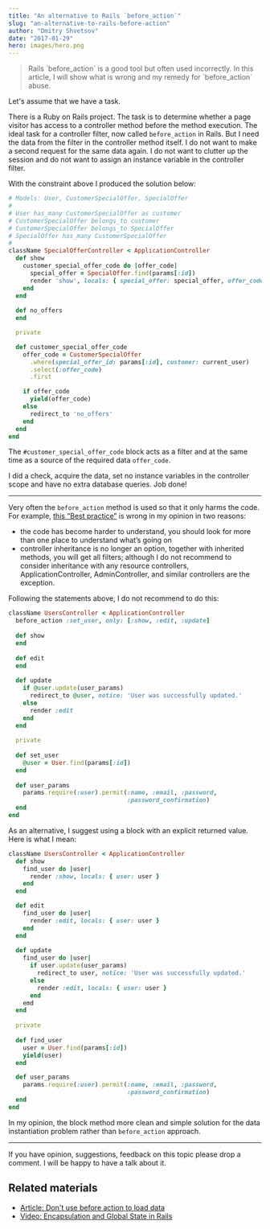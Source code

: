 ```yaml
---
title: "An alternative to Rails `before_action`"
slug: "an-alternative-to-rails-before-action"
author: "Dmitry Shvetsov"
date: "2017-01-29"
hero: images/hero.png
---
```


> Rails \`before\_action\` is a good tool but often used incorrectly. In this article, I will show what is wrong and my remedy for \`before\_action\` abuse.

Let's assume that we have a task.

There is a Ruby on Rails project. The task is to determine whether a page visitor has access to a controller method before the method execution. The ideal task for a controller filter, now called `before_action` in Rails. But I need the data from the filter in the controller method itself. I do not want to make a second request for the same data again. I do not want to clutter up the session and do not want to assign an instance variable in the controller filter.

With the constraint above I produced the solution below:

```ruby
# Models: User, CustomerSpecialOffer, SpecialOffer
#
# User has_many CustomerSpecialOffer as customer
# CustomerSpecialOffer belongs_to customer
# CustomerSpecialOffer belongs_to SpecialOffer
# SpecialOffer has_many CustomerSpecialOffer
#
className SpecialOfferController < ApplicationController
  def show
    customer_special_offer_code do |offer_code|
      special_offer = SpecialOffer.find(params[:id])
      render 'show', locals: { special_offer: special_offer, offer_code: offer_code }
    end
  end
  
  def no_offers
  end

  private

  def customer_special_offer_code
    offer_code = CustomerSpecialOffer
      .where(special_offer_id: params[:id], customer: current_user)
      .select(:offer_code)
      .first

    if offer_code
      yield(offer_code)
    else
      redirect_to 'no_offers'
    end
  end
end
```

The `#customer_special_offer_code` block acts as a filter and at the same time as a source of the required data `offer_code`.

I did a check, acquire the data, set no instance variables in the controller scope and have no extra database queries. Job done!

* * *

Very often the `before_action` method is used so that it only harms the code. For example, [this “Best practice”](https://rails-bestpractices.com/posts/2010/07/24/use-before_filter/) is wrong in my opinion in two reasons:

- the code has become harder to understand, you should look for more than one place to understand what’s going on
- controller inheritance is no longer an option, together with inherited methods, you will get all filters; although I do not recommend to consider inheritance with any resource controllers, ApplicationController, AdminController, and similar controllers are the exception.

Following the statements above, I do not recommend to do this:

```ruby
className UsersController < ApplicationController
  before_action :set_user, only: [:show, :edit, :update]
  
  def show
  end
  
  def edit
  end
  
  def update
    if @user.update(user_params)
      redirect_to @user, notice: 'User was successfully updated.'
    else
      render :edit
    end
  end
  
  private
  
  def set_user
    @user = User.find(params[:id])
  end
  
  def user_params
    params.require(:user).permit(:name, :email, :password,
                                 :password_confirmation)
  end
end
```

As an alternative, I suggest using a block with an explicit returned value. Here is what I mean:

```ruby
className UsersController < ApplicationController
  def show
    find_user do |user|
      render :show, locals: { user: user }
    end
  end

  def edit
    find_user do |user|
      render :edit, locals: { user: user }
    end
  end
  
  def update
    find_user do |user|
      if user.update(user_params)
        redirect_to user, notice: 'User was successfully updated.'
      else
        render :edit, locals: { user: user }
      end
    emd
  end
  
  private
  
  def find_user
    user = User.find(params[:id])
    yield(user)
  end

  def user_params
    params.require(:user).permit(:name, :email, :password,
                                 :password_confirmation)
  end
end
```

In my opinion, the block method more clean and simple solution for the data instantiation problem rather than `before_action` approach.

* * *

If you have opinion, suggestions, feedback on this topic please drop a comment. I will be happy to have a talk about it.

## Related materials

- [Article: Don't use before action to load data](http://craftingruby.com/posts/2015/05/31/dont-use-before-action-to-load-data.html)
- [Video: Encapsulation and Global State in Rails](https://thoughtbot.com/upcase/videos/encapsulation-and-global-state-in-rails)
